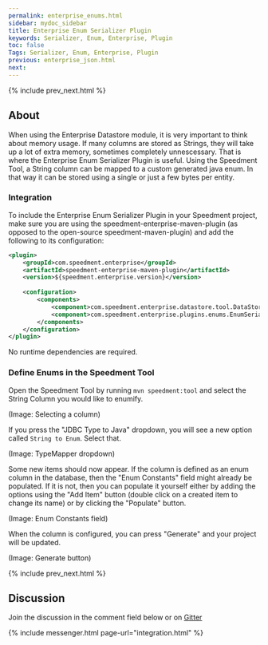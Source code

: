 ```yaml
---
permalink: enterprise_enums.html
sidebar: mydoc_sidebar
title: Enterprise Enum Serializer Plugin
keywords: Serializer, Enum, Enterprise, Plugin
toc: false
Tags: Serializer, Enum, Enterprise, Plugin
previous: enterprise_json.html
next: 
---
```


{% include prev_next.html %}

## About
When using the Enterprise Datastore module, it is very important to think about memory usage. If many columns are stored as Strings, they will take up a lot of extra memory, sometimes completely unnescessary. That is where the Enterprise Enum Serializer Plugin is useful. Using the Speedment Tool, a String column can be mapped to a custom generated java enum. In that way it can be stored using a single or just a few bytes per entity.

### Integration
To include the Enterprise Enum Serializer Plugin in your Speedment project, make sure you are using the speedment-enterprise-maven-plugin (as opposed to the open-source speedment-maven-plugin) and add the following to its configuration:

```xml
<plugin>
    <groupId>com.speedment.enterprise</groupId>
    <artifactId>speedment-enterprise-maven-plugin</artifactId>
    <version>${speedment.enterprise.version}</version>
    
    <configuration>
        <components>
            <component>com.speedment.enterprise.datastore.tool.DataStoreToolBundle</component>
            <component>com.speedment.enterprise.plugins.enums.EnumSerializerBundle</component><!-- This -->
        </components>
    </configuration>
</plugin>
```

No runtime dependencies are required.

### Define Enums in the Speedment Tool
Open the Speedment Tool by running `mvn speedment:tool` and select the String Column you would like to enumify.

(Image: Selecting a column)

If you press the "JDBC Type to Java" dropdown, you will see a new option called `String to Enum`. Select that.

(Image: TypeMapper dropdown)

Some new items should now appear. If the column is defined as an enum column in the database, then the "Enum Constants" field might already be populated. If it is not, then you can populate it yourself either by adding the options using the "Add Item" button (double click on a created item to change its name) or by clicking the "Populate" button.

(Image: Enum Constants field)

When the column is configured, you can press "Generate" and your project will be updated.

(Image: Generate button)

{% include prev_next.html %}

## Discussion
Join the discussion in the comment field below or on [Gitter](https://gitter.im/speedment/speedment)

{% include messenger.html page-url="integration.html" %}
